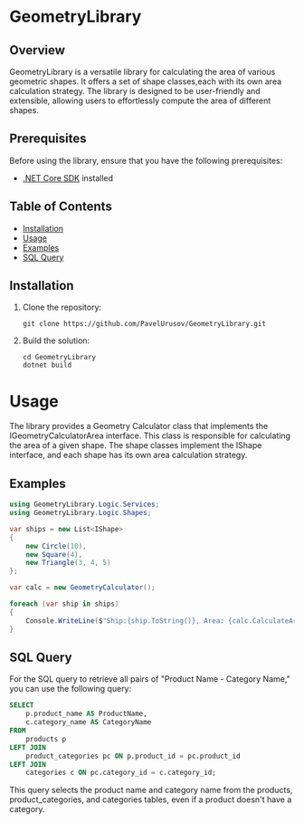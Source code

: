 # GeometryLibrary

## Overview

GeometryLibrary is a versatile library for calculating the area of various geometric shapes. It offers a set of shape classes,each with its own area calculation strategy. The library is designed to be user-friendly and extensible, allowing users to effortlessly compute the area of different shapes.

## Prerequisites

Before using the library,  ensure that you have the following prerequisites:

- [.NET Core SDK](https://dotnet.microsoft.com/download) installed
## Table of Contents

- [Installation](#installation)
- [Usage](#usage)
- [Examples](#examples)
- [SQL Query](#sql-query)

## Installation

1. Clone the repository:
   ```shell
   git clone https://github.com/PavelUrusov/GeometryLibrary.git
   
2. Build the solution:
    ```shell
    cd GeometryLibrary
    dotnet build

# Usage

The library provides a Geometry Calculator class that implements the IGeometryCalculatorArea interface. This class is responsible for calculating the area of a given shape. The shape classes implement the IShape interface, and each shape has its own area calculation strategy.

## Examples

```C#
using GeometryLibrary.Logic.Services;
using GeometryLibrary.Logic.Shapes;

var ships = new List<IShape>
{
    new Circle(10),
    new Square(4),
    new Triangle(3, 4, 5)
};

var calc = new GeometryCalculator();

foreach (var ship in ships)
{
    Console.WriteLine($"Ship:{ship.ToString()}, Area: {calc.CalculateArea(ship)}");
}
```

## SQL Query

For the SQL query to retrieve all pairs of "Product Name - Category Name," you can use the following query:

```sql
SELECT
    p.product_name AS ProductName,
    c.category_name AS CategoryName
FROM
    products p
LEFT JOIN
    product_categories pc ON p.product_id = pc.product_id
LEFT JOIN
    categories c ON pc.category_id = c.category_id;
```

This query selects the product name and category name from the products, product_categories, and categories tables, even if a product doesn't have a category.


